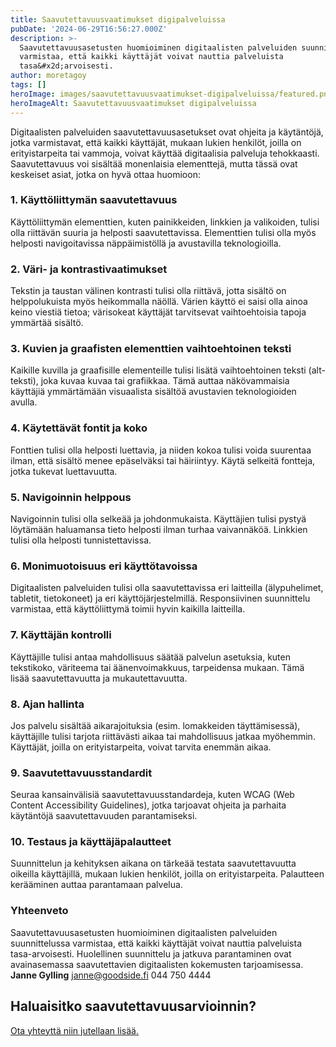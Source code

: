 ```yaml
---
title: Saavutettavuusvaatimukset digipalveluissa
pubDate: '2024-06-29T16:56:27.000Z'
description: >-
  Saavutettavuusasetusten huomioiminen digitaalisten palveluiden suunnittelussa
  varmistaa, että kaikki käyttäjät voivat nauttia palveluista
  tasa&#x2d;arvoisesti.
author: moretagoy
tags: []
heroImage: images/saavutettavuusvaatimukset-digipalveluissa/featured.png
heroImageAlt: Saavutettavuusvaatimukset digipalveluissa
---
```


Digitaalisten palveluiden saavutettavuusasetukset ovat ohjeita ja käytäntöjä, jotka varmistavat, että kaikki käyttäjät, mukaan lukien henkilöt, joilla on erityistarpeita tai vammoja, voivat käyttää digitaalisia palveluja tehokkaasti. Saavutettavuus voi sisältää monenlaisia elementtejä, mutta tässä ovat keskeiset asiat, jotka on hyvä ottaa huomioon:

### 1\. **Käyttöliittymän saavutettavuus**

Käyttöliittymän elementtien, kuten painikkeiden, linkkien ja valikoiden, tulisi olla riittävän suuria ja helposti saavutettavissa. Elementtien tulisi olla myös helposti navigoitavissa näppäimistöllä ja avustavilla teknologioilla.

### 2\. **Väri- ja kontrastivaatimukset**

Tekstin ja taustan välinen kontrasti tulisi olla riittävä, jotta sisältö on helppolukuista myös heikommalla näöllä. Värien käyttö ei saisi olla ainoa keino viestiä tietoa; värisokeat käyttäjät tarvitsevat vaihtoehtoisia tapoja ymmärtää sisältö.

### 3\. **Kuvien ja graafisten elementtien vaihtoehtoinen teksti**

Kaikille kuvilla ja graafisille elementeille tulisi lisätä vaihtoehtoinen teksti (alt-teksti), joka kuvaa kuvaa tai grafiikkaa. Tämä auttaa näkövammaisia käyttäjiä ymmärtämään visuaalista sisältöä avustavien teknologioiden avulla.

### 4\. **Käytettävät fontit ja koko**

Fonttien tulisi olla helposti luettavia, ja niiden kokoa tulisi voida suurentaa ilman, että sisältö menee epäselväksi tai häiriintyy. Käytä selkeitä fontteja, jotka tukevat luettavuutta.

### 5\. **Navigoinnin helppous**

Navigoinnin tulisi olla selkeää ja johdonmukaista. Käyttäjien tulisi pystyä löytämään haluamansa tieto helposti ilman turhaa vaivannäköä. Linkkien tulisi olla helposti tunnistettavissa.

### 6\. **Monimuotoisuus eri käyttötavoissa**

Digitaalisten palveluiden tulisi olla saavutettavissa eri laitteilla (älypuhelimet, tabletit, tietokoneet) ja eri käyttöjärjestelmillä. Responsiivinen suunnittelu varmistaa, että käyttöliittymä toimii hyvin kaikilla laitteilla.

### 7\. **Käyttäjän kontrolli**

Käyttäjille tulisi antaa mahdollisuus säätää palvelun asetuksia, kuten tekstikoko, väriteema tai äänenvoimakkuus, tarpeidensa mukaan. Tämä lisää saavutettavuutta ja mukautettavuutta.

### 8\. **Ajan hallinta**

Jos palvelu sisältää aikarajoituksia (esim. lomakkeiden täyttämisessä), käyttäjille tulisi tarjota riittävästi aikaa tai mahdollisuus jatkaa myöhemmin. Käyttäjät, joilla on erityistarpeita, voivat tarvita enemmän aikaa.

### 9\. **Saavutettavuusstandardit**

Seuraa kansainvälisiä saavutettavuusstandardeja, kuten WCAG (Web Content Accessibility Guidelines), jotka tarjoavat ohjeita ja parhaita käytäntöjä saavutettavuuden parantamiseksi.

### 10\. **Testaus ja käyttäjäpalautteet**

Suunnittelun ja kehityksen aikana on tärkeää testata saavutettavuutta oikeilla käyttäjillä, mukaan lukien henkilöt, joilla on erityistarpeita. Palautteen kerääminen auttaa parantamaan palvelua.

### Yhteenveto

Saavutettavuusasetusten huomioiminen digitaalisten palveluiden suunnittelussa varmistaa, että kaikki käyttäjät voivat nauttia palveluista tasa-arvoisesti. Huolellinen suunnittelu ja jatkuva parantaminen ovat avainasemassa saavutettavien digitaalisten kokemusten tarjoamisessa.   **Janne Gylling** janne@goodside.fi 044 750 4444  

## Haluaisitko saavutettavuusarvioinnin?

[Ota yhteyttä niin jutellaan lisää.](https://goodside.fi/ota-yhteytta/)